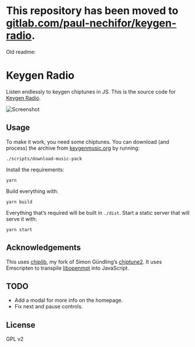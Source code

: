 # This repository has been moved to [gitlab.com/paul-nechifor/keygen-radio](http://gitlab.com/paul-nechifor/keygen-radio).

Old readme:

# Keygen Radio

Listen endlessly to keygen chiptunes in JS. This is the source code for [Keygen
Radio][kgradio].

![Screenshot](screenshot.png)

## Usage

To make it work, you need some chiptunes. You can download (and process) the
archive from [keygenmusic.org][kgmusic] by running:

    ./scripts/download-music-pack

Install the requirements:

    yarn

Build everything with:

    yarn build

Everything that’s required will be built in `./dist`. Start a static server that
will serve it with:

    yarn start

## Acknowledgements

This uses [chiplib][chiplib], my fork of Simon Gündling’s
[chiptune2][chiptune2]. It uses Emscripten to transpile [libopenmpt][libopenmpt]
into JavaScript.

## TODO

- Add a modal for more info on the homepage.
- Fix next and pause controls.

## License

GPL v2

[kgradio]: http://keygenradio.com
[kgmusic]: http://keygenmusic.org
[chiplib]: https://github.com/paul-nechifor/chiplib
[chiptune2]: https://github.com/deskjet/chiptune2.js
[libopenmpt]: http://lib.openmpt.org/libopenmpt
